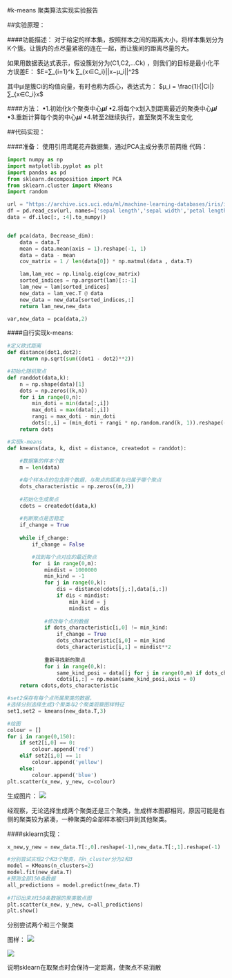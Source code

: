 #k-means 聚类算法实现实验报告

##实验原理：

####功能描述：
对于给定的样本集，按照样本之间的距离大小，将样本集划分为K个簇。让簇内的点尽量紧密的连在一起，而让簇间的距离尽量的大。

如果用数据表达式表示，假设簇划分为(C1,C2,...Ck)
，则我们的目标是最小化平方误差E：
$E=∑_{i=1}^k ∑_{x∈C_i}||x−μ_i||^2$

其中μi是簇Ci的均值向量，有时也称为质心，表达式为：
$μ_i = \frac{1}{|Ci|}∑_{x∈C_i}x$

####方法：
•1.初始化k个聚类中心𝝁𝒊
•2.将每个x划入到距离最近的聚类中心𝝁𝒊
•3.重新计算每个类的中心𝝁𝒊
•4.转至2继续执行，直至聚类不发生变化

##代码实现：

####准备：
使用引用鸢尾花卉数据集，通过PCA主成分表示前两维
代码：
```python
import numpy as np
import matplotlib.pyplot as plt
import pandas as pd 
from sklearn.decomposition import PCA
from sklearn.cluster import KMeans
import random 

url = "https://archive.ics.uci.edu/ml/machine-learning-databases/iris/iris.data"
df = pd.read_csv(url, names=['sepal length','sepal width','petal length','petal width','target'])
data = df.iloc[:, :4].to_numpy()


def pca(data, Decrease_dim):
    data = data.T
    mean = data.mean(axis = 1).reshape(-1, 1)
    data = data - mean   
    cov_matrix = 1 / len(data[0]) * np.matmul(data , data.T)

    lam,lam_vec = np.linalg.eig(cov_matrix)
    sorted_indices = np.argsort(lam)[::-1]
    lam_new = lam[sorted_indices]
    new_data = lam_vec.T @ data
    new_data = new_data[sorted_indices,:]
    return lam_new,new_data

var,new_data = pca(data,2)
```

####自行实现k-means:

```python
#定义欧式距离
def distance(dot1,dot2):
    return np.sqrt(sum((dot1 - dot2)**2))

#初始化随机聚点
def randdot(data,k):
    n = np.shape(data)[1]
    dots = np.zeros((k,n))
    for i in range(0,n):
        min_doti = min(data[:,i])
        max_doti = max(data[:,i])
        rangi = max_doti - min_doti
        dots[:,i] = (min_doti + rangi * np.random.rand(k, 1)).reshape(-1)
    return dots

#实现k-means
def kmeans(data, k, dist = distance, createdot = randdot):
    
    #数据集的样本个数
    m = len(data)

    #每个样本点的包含两个数据，与聚点的距离与归属于哪个聚点
    dots_characteristic = np.zeros((m,2))
    
    #初始化生成聚点
    cdots = createdot(data,k)
    
    #判断聚点是否稳定
    if_change = True
    
    while if_change:
        if_change = False

        #找到每个点对应的最近聚点
        for  i in range(0,m):
            mindist = 1000000
            min_kind = -1
            for j in range(0,k):
                dis = distance(cdots[j,:],data[i,:])
                if dis < mindist:
                    min_kind = j
                    mindist = dis
            
            #修改每个点的数据
            if dots_characteristic[i,0] != min_kind:
                if_change = True
                dots_characteristic[i,0] = min_kind
                dots_characteristic[i,1] = mindist**2
            
            重新寻找新的聚点
            for i in range(0,k):
                same_kind_posi = data[[j for j in range(0,m) if dots_characteristic[j,0] == i]]
                cdots[i,:] = np.mean(same_kind_posi,axis = 0)
    return cdots,dots_characteristic

#set2保存有每个点所属聚类的数据，
#选择分别选择生成3个聚类与2个聚类观察图样特征
set1,set2 = kmeans(new_data.T,3)

#绘图
colour = []
for i in range(0,150):
    if set2[i,0] == 0:
        colour.append('red')
    elif set2[i,0] == 1:
        colour.append('yellow')
    else:
        colour.append('blue')
plt.scatter(x_new, y_new, c=colour)
```

生成图片：
![](images/2021-06-13-14-28-17.png)

经观察，无论选择生成两个聚类还是三个聚类，生成样本图都相同，原因可能是右侧的聚类较为紧凑，一种聚类的全部样本被归并到其他聚类。

####sklearn实现：

```python
x_new,y_new = new_data.T[:,0].reshape(-1),new_data.T[:,1].reshape(-1)

#分别尝试实现2个和3个聚类，将n_cluster分为2和3
model = KMeans(n_clusters=2)
model.fit(new_data.T)
#预测全部150条数据
all_predictions = model.predict(new_data.T)
 
#打印出来对150条数据的聚类散点图
plt.scatter(x_new, y_new, c=all_predictions)
plt.show()
```
分别尝试两个和三个聚类

图样：
![](images/2021-06-13-14-36-13.png)

![](images/2021-06-13-14-36-42.png)

说明sklearn在取聚点时会保持一定距离，使聚点不易消散